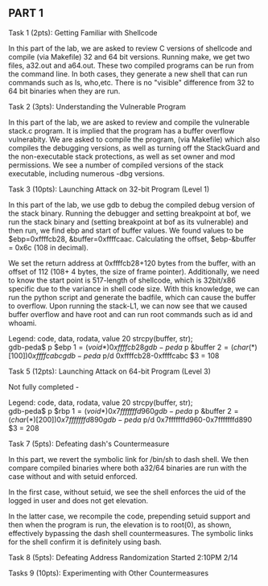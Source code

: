 PART 1  
------

Task 1 (2pts): Getting Familiar with Shellcode

In this part of the lab, we are asked to review C versions of shellcode and compile (via Makefile) 32 and 64 bit versions. Running make, we get two files, a32.out and a64.out. These two compiled programs can be run from the command line. In both cases, they generate a new shell that can run commands such as ls, who,etc. There is no "visible" difference from 32 to 64 bit binaries when they are run.



Task 2 (3pts): Understanding the Vulnerable Program

In this part of the lab, we are asked to review and compile the vulnerable stack.c program. It is implied that the program has a buffer overflow vulnerabity. We are asked to compile the program, (via Makefile)  which also compiles the debugging versions, as well as turning off the StackGuard and the non-executable stack protections, as well as set owner and mod permissions. We see a number of compiled versions of the stack executable, including numerous -dbg versions.


Task 3 (10pts): Launching Attack on 32-bit Program (Level 1)

In this part of the lab, we use gdb to debug the compiled debug version of the stack binary. Running the debugger and setting breakpoint at bof, we run the stack binary and (setting breakpoint at bof as its vulnerable) and then run, we find ebp and start of buffer values. We found values to be $ebp=0xffffcb28, &buffer=0xffffcaac. Calculating the offset, $ebp-&buffer = 0x6c (108 in decimal). 

We set the return address  at 0xffffcb28+120 bytes from the buffer, with an offset of 112 (108+ 4 bytes, the size of frame pointer). Additionally, we need to know the start point is 517-length of shellcode, which is 32bit/x86 specific due to the variance in shell code size. With this knowledge, we can run the python script and generate the badfile, which can cause the buffer to overflow. Upon running the stack-L1, we can now see that we caused buffer overflow and have root and can run root commands such as id and whoami.

Legend: code, data, rodata, value
20	    strcpy(buffer, str);       
gdb-peda$ p $ebp
$1 = (void *) 0xffffcb28
gdb-peda$ p &buffer
$2 = (char (*)[100]) 0xffffcabc
gdb-peda$ p/d 0xffffcb28-0xffffcabc
$3 = 108




Task 5 (12pts): Launching Attack on 64-bit Program (Level 3)

Not fully completed -


Legend: code, data, rodata, value
20	    strcpy(buffer, str);       
gdb-peda$ p $rbp
$1 = (void *) 0x7fffffffd960
gdb-peda$ p &buffer
$2 = (char (*)[200]) 0x7fffffffd890
gdb-peda$ p/d 0x7fffffffd960-0x7fffffffd890
$3 = 208



Task 7 (5pts): Defeating dash's Countermeasure

In this part, we revert the symbolic link for /bin/sh to dash shell. We then compare compiled binaries where both a32/64 binaries are run with the case without and with setuid enforced.
 
In the first case, without setuid, we see the shell enforces the uid of the logged in user and does not get elevation.

In the latter case, we recompile the code, prepending setuid support and then when the program is run, the elevation is to root(0), as shown, effectively bypassing the dash shell countermeasures. The symbolic links for the shell confirm it is definitely using bash.

 







Task 8 (5pts): Defeating Address Randomization
Started 2:10PM 2/14


Tasks 9 (10pts): Experimenting with Other Countermeasures




